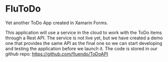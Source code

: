 # FluToDo
Yet another ToDo App created in Xamarin Forms.

This application will use a service in the cloud to work with the ToDo items through a Rest API.
The service is not live yet, but we have created a demo one that provides the same API as the
final one so we can start developing and testing the application before we launch it. The code is
stored in our github repo: https://github.com/fluendo/ToDoAPI
